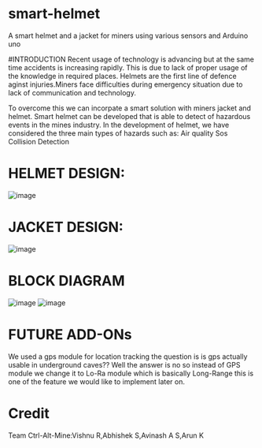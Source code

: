 # smart-helmet
A smart helmet and a jacket for miners using various sensors and Arduino uno 


#INTRODUCTION 
Recent usage of technology is advancing but at the same time accidents is increasing rapidly. This is due to lack of proper usage of the knowledge in required places.
Helmets are the first line of defence aginst injuries.Miners face difficulties during emergency situation due to lack of communication and technology.

To overcome this we can incorpate a smart solution with miners jacket and helmet.
Smart helmet can be developed that is able to detect of hazardous events in the mines industry. In the development of helmet, we have considered the three main types of hazards such as:
Air quality
Sos
Collision Detection

# HELMET DESIGN:
![image](https://user-images.githubusercontent.com/64421745/221422582-06964a16-dc1f-42b3-b9d1-6911bc202a32.png)

# JACKET DESIGN:
![image](https://user-images.githubusercontent.com/64421745/221422575-f2d707ae-2e15-47fe-bc3c-b8d4035ffcb3.png)


# BLOCK DIAGRAM 
![image](https://user-images.githubusercontent.com/64421745/221422642-e56fcfc3-c31e-4769-9d9c-a39944e279bb.png)
![image](https://user-images.githubusercontent.com/64421745/221422676-0a386d3e-097e-41d3-9d61-962930679583.png)

# FUTURE ADD-ONs
We used a gps module for location tracking 
the question is is gps actually usable in underground caves?? Well the answer is no 
so instead of GPS module we change it to Lo-Ra module which is basically Long-Range this is one of the feature we would like to implement later on.

# Credit
Team Ctrl-Alt-Mine:Vishnu R,Abhishek S,Avinash A S,Arun K

